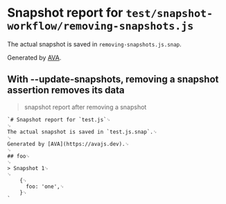 # Snapshot report for `test/snapshot-workflow/removing-snapshots.js`

The actual snapshot is saved in `removing-snapshots.js.snap`.

Generated by [AVA](https://avajs.dev).

## With --update-snapshots, removing a snapshot assertion removes its data

> snapshot report after removing a snapshot

    `# Snapshot report for `test.js`␊
    ␊
    The actual snapshot is saved in `test.js.snap`.␊
    ␊
    Generated by [AVA](https://avajs.dev).␊
    ␊
    ## foo␊
    ␊
    > Snapshot 1␊
    ␊
        {␊
          foo: 'one',␊
        }␊
    `
